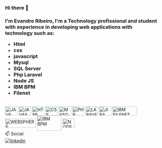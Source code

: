 ### Hi there 👋
### I'm Evandro Ribeiro, I'm a Technology profissional and student with experience in developing web applications with technology such as:<p> <ul> <li>Html</li> <li>css</li> <li>javascript</li> <li>Mysql</li> <li>SQL Server</li> <li>Php Laravel</li> <li>Node JS</li> <li>IBM BPM</li><li>Filenet</li></ul></p>
<!--<div>
        <a href="https://github.com/eribeiro7"></a>
        <img height="180em" src="https://github-readme-stats.vercel.app/api?&username=muatsoftgit&show_icons=true&theme=dark&include_all_commits=true&count_private=true">
</div>-->
<div style="display: inline-block;"> <br>
        <img align="center" alt="JAVA" height="30" width="40" src="https://cdn.jsdelivr.net/gh/devicons/devicon/icons/java/java-original.svg">
        <img align="center" alt="JAVASCRIPT" height="30" width="40" src="https://cdn.jsdelivr.net/gh/devicons/devicon/icons/javascript/javascript-original.svg">
        <img align="center" alt="HTML" height="30" width="40" src="https://cdn.jsdelivr.net/gh/devicons/devicon/icons/html5/html5-original.svg">
        <img align="center" alt="CSS" height="30" width="40" src="https://cdn.jsdelivr.net/gh/devicons/devicon/icons/css3/css3-original.svg">
        <img align="center" alt="MYSQL" height="30" width="40" src="https://cdn.jsdelivr.net/gh/devicons/devicon/icons/mysql/mysql-original-wordmark.svg">
        <img align="center" alt="PHP" height="30" width="40" src="https://cdn.jsdelivr.net/gh/devicons/devicon/icons/php/php-original.svg">
        <img align="center" alt="LARAVEL" height="30" width="40" src="https://upload.wikimedia.org/wikipedia/commons/thumb/9/9a/Laravel.svg/1969px-Laravel.svg.png" style="max-width: 40px; height: 30px; margin: 0px; width: 40px;" alt="File:Laravel.svg - Wikimedia Commons">
        <img align="center" alt="JIRA" height="30" width="40" src="https://cdn.jsdelivr.net/gh/devicons/devicon/icons/jira/jira-original.svg">
        <img align="center" alt="IBM FILENET" height="30" width="80" src="https://blog.trdesigner.net/wp-content/uploads/IBM_FileNet_ImplementationsA0RKO_Content_Management_Solutions.png">
        <img align="center" alt="WEBSPHERE" height="30" width="100" src="https://w7.pngwing.com/pngs/713/136/png-transparent-ibm-websphere-application-server-ibm-websphere-mq-rational-application-developer-ibm-purple-blue-violet-thumbnail.png">
        <img align="center" alt="IBM BPM" height="50" width="80" src="https://www.apptigent.com/wp-content/uploads/2021/04/ibm-bpm-200-200.png" style="margin: 0px; width: 80px;">
        <img align="center" alt="NODE JS" height="30" width="40" src="https://static-00.iconduck.com/assets.00/node-js-icon-454x512-nztofx17.png" style="max-width: 40px; height: 30px; margin: 0px; width: 40px;">
</div>
<br>
📫 Social:<br>
<div>
        <a target="_blank" href="https://www.linkedin.com/in/evandroribeiro-evan7/"><img src="https://img.shields.io/badge/LinkedIn-0077B5?style=for-the-badge&logo=linkedin&logoColor=white" target="_blank" alt="linkedin"></a>
</div>
